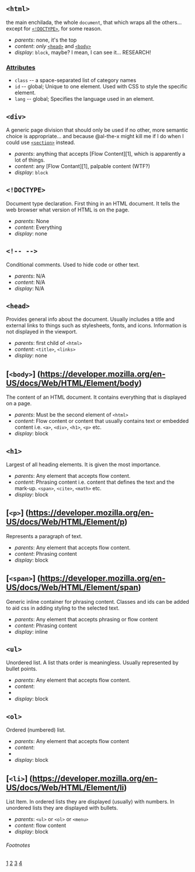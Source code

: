## `<html>`

the main enchilada, the whole `document`, that which wraps all the others...
except for [`<!DOCTYPE>`](#doctype), for some reason.

* _parents_: none, it's the top
* _content_: _only_ [`<head>`](#head) and [`<body>`](#body)
* _display_: `block`, maybe? I mean, I can see it... RESEARCH!

### [Attributes](https://developer.mozilla.org/en-US/docs/Web/HTML/Attributes)

* `class` -- a space-separated list of category names
* `id` -- global; Unique to one element. Used with CSS to style the specific element.
* `lang` -- global; Specifies the language used in an element.



## `<div>`

A generic page division that should only be used if no other, more semantic choice is appropriate...
and because @al-the-x might kill me if I do when I could use [`<section>`](#section) instead.

* _parents_: anything that accepts [Flow Content][1], which is apparently a lot of things.
* _content_: any [Flow Contant][1], palpable content (WTF?)
* _display_: `block`


## `<!DOCTYPE>`

Document type declaration. First thing in an HTML document. It tells the web browser what
version of HTML is on the page.

* _parents_: None
* _content_: Everything
* _display_: none

## `<!-- -->`

Conditional comments. Used to hide code or other text.

* _parents_: N/A
* _content_: N/A
* _display_: N/A



## `<head>`

  Provides general info about the document. Usually includes a title and external links to
  things such as stylesheets, fonts, and icons. Information is not displayed in the viewport.

  * _parents_: first child of `<html>`
  * _content_: `<title>`, `<links>`
  * _display_: none



## [`<body>`] (https://developer.mozilla.org/en-US/docs/Web/HTML/Element/body)

  The content of an HTML document. It contains everything that is displayed on a page.

  * _parents_: Must be the second element of `<html>`
  * _content_: Flow content or content that usually contains text or embedded content i.e. `<a>`, `<div>`, `<h1>`, `<p>` etc.
  * _display_: block




## `<h1>`

  Largest of all heading elements. It is given the most importance.

  * _parents_: Any element that accepts flow content.
  * _content_: Phrasing content i.e. content that defines the text and the mark-up. `<span>`, `<cite>`, `<math>` etc.
  * _display_: block



## [`<p>`] (https://developer.mozilla.org/en-US/docs/Web/HTML/Element/p)

  Represents a paragraph of text.

  * _parents_: Any element that accepts flow content.
  * _content_: Phrasing content
  * _display_: block


## [`<span>`] (https://developer.mozilla.org/en-US/docs/Web/HTML/Element/span)

  Generic inline container for phrasing content. Classes and ids can be added to aid
  css in adding styling to the selected text.

  * _parents_: Any element that accepts phrasing or flow content
  * _content_: Phrasing content
  * _display_: inline



## `<ul>`

  Unordered list. A list thats order is meaningless.
  Usually represented by bullet points.

  * _parents_: Any element that accepts flow content.
  * _content_: <li>
  * _display_: block


## `<ol>`

  Ordered (numbered) list.

  * _parents_: Any element that accepts flow content
  * _content_: <li>
  * _display_: block



## [`<li>`] (https://developer.mozilla.org/en-US/docs/Web/HTML/Element/li)

  List Item. In ordered lists they are displayed (usually) with numbers.
  In unordered lists they are displayed with bullets.

  * _parents_: `<ul>` or `<ol>` or `<menu>`
  * _content_: flow content
  * _display_: block





###### Footnotes

[1](https://developer.mozilla.org/en-US/docs/Web/Guide/HTML/Content_categories#Flow_content)
[2](https://developer.mozilla.org/en-US/docs/Web/HTML/Element)
[3](https://developer.mozilla.org/en-US/docs/Web/Guide/HTML/Content_categories#Phrasing_content)
[4](https://developer.mozilla.org/en-US/docs/Web/Guide/HTML/Content_categories#Flow_content)
